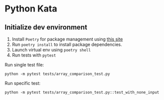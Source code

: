 # Python Kata

## Initialize dev environment

1. Install `Poetry` for package management using [this site](https://python-poetry.org/)
2. Run `poetry install` to install package dependencies.
3. Launch virtual env using `poetry shell`
4. Run tests with `pytest`

Run single test file:

`python -m pytest tests/array_comparison_test.py`

Run specific test:

`python -m pytest tests/array_comparison_test.py::test_with_none_input`

